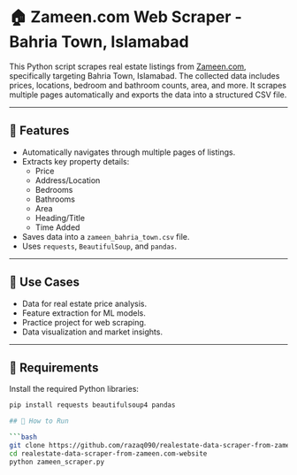 # 🏠 Zameen.com Web Scraper - Bahria Town, Islamabad

This Python script scrapes real estate listings from [Zameen.com](https://www.zameen.com), specifically targeting Bahria Town, Islamabad. The collected data includes prices, locations, bedroom and bathroom counts, area, and more. It scrapes multiple pages automatically and exports the data into a structured CSV file.

---

## 📌 Features

- Automatically navigates through multiple pages of listings.
- Extracts key property details:
  - Price
  - Address/Location
  - Bedrooms
  - Bathrooms
  - Area
  - Heading/Title
  - Time Added
- Saves data into a `zameen_bahria_town.csv` file.
- Uses `requests`, `BeautifulSoup`, and `pandas`.

---

## 🧠 Use Cases

- Data for real estate price analysis.
- Feature extraction for ML models.
- Practice project for web scraping.
- Data visualization and market insights.

---

## 🧾 Requirements

Install the required Python libraries:

```bash
pip install requests beautifulsoup4 pandas

## 🚀 How to Run

```bash
git clone https://github.com/razaq090/realestate-data-scraper-from-zameen.com-website.git
cd realestate-data-scraper-from-zameen.com-website
python zameen_scraper.py

